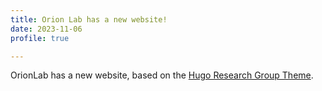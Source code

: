 ```yaml
---
title: Orion Lab has a new website!
date: 2023-11-06
profile: true

---
```


OrionLab has a new website, based on the <a href="https://github.com/HugoBlox/theme-research-group">Hugo Research Group Theme</a>.

<!--more-->